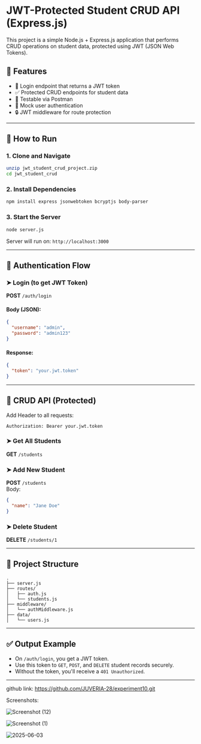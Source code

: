 # JWT-Protected Student CRUD API (Express.js)

This project is a simple Node.js + Express.js application that performs CRUD operations on student data, protected using JWT (JSON Web Tokens).

## 🔧 Features

- 🔐 Login endpoint that returns a JWT token
- ✅ Protected CRUD endpoints for student data
- 🧪 Testable via Postman
- 🧱 Mock user authentication
- 🔒 JWT middleware for route protection

---

## 🚀 How to Run

### 1. Clone and Navigate

```bash
unzip jwt_student_crud_project.zip
cd jwt_student_crud
```

### 2. Install Dependencies

```bash
npm install express jsonwebtoken bcryptjs body-parser
```

### 3. Start the Server

```bash
node server.js
```

Server will run on: `http://localhost:3000`

---

## 🔐 Authentication Flow

### ➤ Login (to get JWT Token)

**POST** `/auth/login`

#### Body (JSON):
```json
{
  "username": "admin",
  "password": "admin123"
}
```

#### Response:
```json
{
  "token": "your.jwt.token"
}
```

---

## 🧪 CRUD API (Protected)

Add Header to all requests:
```
Authorization: Bearer your.jwt.token
```

### ➤ Get All Students

**GET** `/students`

### ➤ Add New Student

**POST** `/students`  
Body:
```json
{
  "name": "Jane Doe"
}
```

### ➤ Delete Student

**DELETE** `/students/1`

---

## 📁 Project Structure

```
.
├── server.js
├── routes/
│   ├── auth.js
│   └── students.js
├── middleware/
│   └── authMiddleware.js
├── data/
│   └── users.js
```

---

## ✅ Output Example

- On `/auth/login`, you get a JWT token.
- Use this token to `GET`, `POST`, and `DELETE` student records securely.
- Without the token, you'll receive a `401 Unauthorized`.

---

github link:
https://github.com/JUVERIA-28/experiment10.git

Screenshots:

![Screenshot (12)](https://github.com/user-attachments/assets/5eb97ece-5023-4fc6-9ba1-1618af4abf12)

![Screenshot (1)](https://github.com/user-attachments/assets/9c65aaf1-9892-422c-9bee-010a91a155ea)

![2025-06-03](https://github.com/user-attachments/assets/dba392b4-95cc-4ddf-8a29-d6211a5d9f4b)


